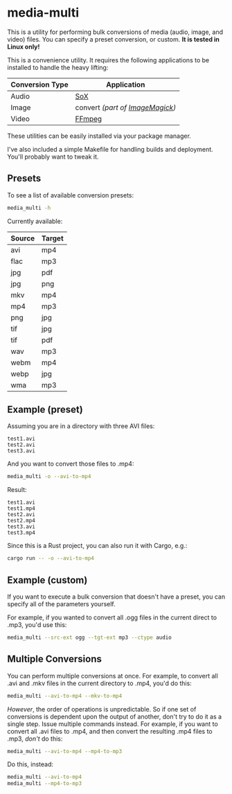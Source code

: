 # media-multi

This is a utility for performing bulk conversions of media (audio, image, and video) files.  You can specify a preset conversion, or custom.  **It is tested in Linux only!**

This is a convenience utility.  It requires the following applications to be installed to handle the heavy lifting:

Conversion Type | Application
---------|----------
Audio | [SoX](https://sox.sourceforge.net/)
Image | convert _(part of [ImageMagick](https://imagemagick.org/))_
Video | [FFmpeg](https://ffmpeg.org/)

These utilities can be easily installed via your package manager.

I've also included a simple Makefile for handling builds and deployment.  You'll probably want to tweak it.

## Presets

To see a list of available conversion presets:

```bash
media_multi -h
```

Currently available:

Source | Target
---------|----------
 avi | mp4
 flac | mp3
 jpg | pdf
 jpg | png
 mkv | mp4
 mp4 | mp3
 png | jpg
 tif | jpg
 tif | pdf
 wav | mp3
 webm | mp4
 webp | jpg
 wma | mp3

## Example (preset)

Assuming you are in a directory with three AVI files:

```
test1.avi
test2.avi
test3.avi
```

And you want to convert those files to .mp4:

```bash
media_multi -o --avi-to-mp4
```

Result:

```
test1.avi
test1.mp4
test2.avi
test2.mp4
test3.avi
test3.mp4
```

Since this is a Rust project, you can also run it with Cargo, e.g.:

```bash
cargo run -- -o --avi-to-mp4
```

## Example (custom)

If you want to execute a bulk conversion that doesn't have a preset, you can specify all of the parameters yourself.

For example, if you wanted to convert all .ogg files in the current direct to .mp3, you'd use this:

```bash
media_multi --src-ext ogg --tgt-ext mp3 --ctype audio
```

## Multiple Conversions

You can perform multiple conversions at once.  For example, to convert all .avi and .mkv files in the current directory to .mp4, you'd do this:

```bash
media_multi --avi-to-mp4 --mkv-to-mp4
```

_However_, the order of operations is unpredictable.  So if one set of conversions is dependent upon the output of another, don't try to do it as a single step.  Issue multiple commands instead.  For example, if you want to convert all .avi files to .mp4, and then convert the resulting .mp4 files to .mp3, _don't_ do this:

```bash
media_multi --avi-to-mp4 --mp4-to-mp3
```
Do this, instead:

```bash
media_multi --avi-to-mp4
media_multi --mp4-to-mp3
```
